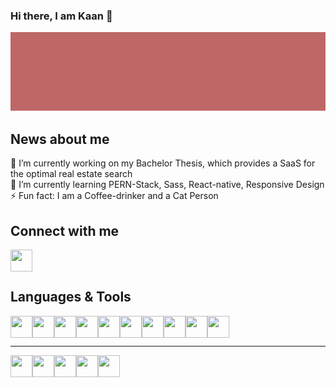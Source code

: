 
### Hi there, I am Kaan 👋
<img src="img/Frame.svg">

## News about me
🔭 I’m currently working on my Bachelor Thesis, which provides a SaaS for the optimal real estate search<br>
🌱 I’m currently learning PERN-Stack, Sass, React-native, Responsive Design <br>
⚡ Fun fact: I am a Coffee-drinker and a Cat Person

## Connect with me
<a href="https://www.linkedin.com/in/kaan-kara/">
<img align="left" height="35" width="35" src="https://cdn.jsdelivr.net/npm/simple-icons@v3/icons/linkedin.svg" />
</a><br><br>

## Languages & Tools 
<img align="left" height="35" width="35" src="https://cdn.jsdelivr.net/npm/simple-icons@v3/icons/html5.svg" />
<img align="left" height="35" width="35" src="https://cdn.jsdelivr.net/npm/simple-icons@v3/icons/css3.svg" />
<img align="left" height="35" width="35" src="https://cdn.jsdelivr.net/npm/simple-icons@v3/icons/javascript.svg" />
<img align="left" height="35" width="35" src="https://cdn.jsdelivr.net/npm/simple-icons@v3/icons/react.svg" />
<img align="left" height="35" width="35" src="https://cdn.jsdelivr.net/npm/simple-icons@v3/icons/sass.svg" />
<img align="left" height="35" width="35" src="https://cdn.jsdelivr.net/npm/simple-icons@v3/icons/postgresql.svg" />
<img align="left" height="35" width="35" src="https://cdn.jsdelivr.net/npm/simple-icons@v3/icons/firebase.svg" />
<img align="left" height="35" width="35" src="https://cdn.jsdelivr.net/npm/simple-icons@v3/icons/node-dot-js.svg" />
<img align="left" height="35" width="35" src="https://cdn.jsdelivr.net/npm/simple-icons@v3/icons/bootstrap.svg" />
<img align="left" height="35" width="35" src="https://cdn.jsdelivr.net/npm/simple-icons@v3/icons/vue-dot-js.svg" />
<br/>
<br/>
<hr/>

<img align="left" height="35" width="35" src="https://cdn.jsdelivr.net/npm/simple-icons@v3/icons/slack.svg" />
<img align="left" height="35" width="35" src="https://cdn.jsdelivr.net/npm/simple-icons@v3/icons/github.svg" />
<img align="left" height="35" width="35" src="https://cdn.jsdelivr.net/npm/simple-icons@v3/icons/visualstudiocode.svg" />
<img align="left" height="35" width="35" src="https://cdn.jsdelivr.net/npm/simple-icons@v3/icons/discord.svg" />
<img align="left" height="35" width="35" src="https://cdn.jsdelivr.net/npm/simple-icons@v3/icons/googledrive.svg" />
<br>






<!--
**karaKaan/karaKaan** is a ✨ _special_ ✨ repository because its `README.md` (this file) appears on your GitHub profile.

Here are some ideas to get you started:

- 🔭 I’m currently working on my Bachelor Thesis
- 🌱 I’m currently learning PERN-Stack, Sass 

- ⚡ Fun fact: I am a Coffee-drinker and a Cat Person
-->
